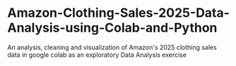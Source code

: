 # Amazon-Clothing-Sales-2025-Data-Analysis-using-Colab-and-Python
An analysis, cleaning and visualization of Amazon's 2025 clothing sales data in google colab as an exploratory Data Analysis exercise
